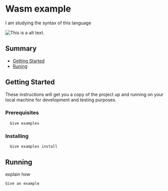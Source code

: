 # Wasm example

I am studying the syntax of this language

![This is a alt text.](/ezgif-4-d575939a33c0 "This is a sample image.")

## Summary

 - [Getting Started](#getting-started)
 - [Runing](#running)
 
 ## Getting Started
 
These instructions will get you a copy of the project up and running on your local machine for development and testing purposes. 

### Prerequisites

```
  Give examples
```

### Installing

```
  Give examples install
```

## Running

explain how

```
Give an example
```
